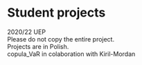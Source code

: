 # Student projects

2020/22 UEP  
Please do not copy the entire project.  
Projects are in Polish.  
copula_VaR in colaboration with Kiril-Mordan
